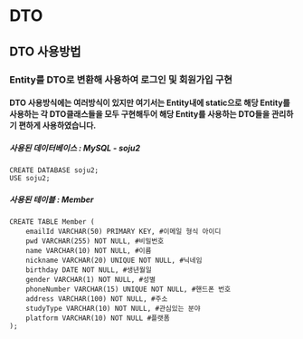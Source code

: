 # DTO

## DTO 사용방법

### Entity를 DTO로 변환해 사용하여 로그인 및 회원가입 구현

#### DTO 사용방식에는 여러방식이 있지만 여기서는 Entity내에 static으로 해당 Entity를 사용하는 각 DTO클래스들을 모두 구현해두어 해당 Entity를 사용하는 DTO들을 관리하기 편하게 사용하였습니다.

##### 사용된 데이터베이스 : MySQL - soju2
	CREATE DATABASE soju2;
	USE soju2;

##### 사용된 테이블 : Member
	CREATE TABLE Member (
		emailId VARCHAR(50) PRIMARY KEY, #이메일 형식 아이디
		pwd VARCHAR(255) NOT NULL, #비밀번호
		name VARCHAR(10) NOT NULL, #이름
		nickname VARCHAR(20) UNIQUE NOT NULL, #닉네임
		birthday DATE NOT NULL, #생년월일
		gender VARCHAR(1) NOT NULL, #성별
		phoneNumber VARCHAR(15) UNIQUE NOT NULL, #핸드폰 번호
		address VARCHAR(100) NOT NULL, #주소
		studyType VARCHAR(10) NOT NULL, #관심있는 분야
		platform VARCHAR(10) NOT NULL #플랫폼
	);

